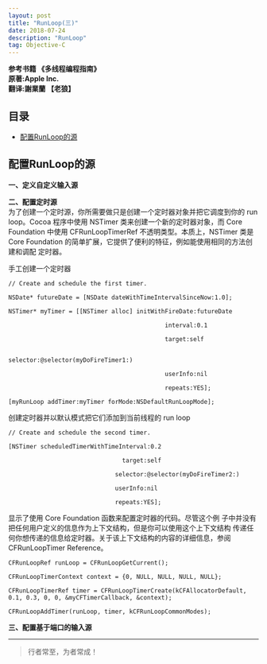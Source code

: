 ```yaml
---
layout: post
title: "RunLoop(三)"
date: 2018-07-24
description: "RunLoop"
tag: Objective-C
---
```







**参考书籍 《多线程编程指南》**   
**原著:Apple Inc.**    
**翻译:謝業蘭 【老狼】**   



## 目录


* [配置RunLoop的源](#content0)







<!-- ************************************************ -->
## <a id="content0"></a> 配置RunLoop的源

**一、定义自定义输入源**    


**二、配置定时源**    
为了创建一个定时源，你所需要做只是创建一个定时器对象并把它调度到你的 run loop。Cocoa 程序中使用 NSTimer 类来创建一个新的定时器对象，而 Core Foundation 中使用 CFRunLoopTimerRef 不透明类型。本质上，NSTimer 类是 Core Foundation 的简单扩展，它提供了便利的特征，例如能使用相同的方法创建和调配 定时器。

手工创建一个定时器
```objc
// Create and schedule the first timer.
   
NSDate* futureDate = [NSDate dateWithTimeIntervalSinceNow:1.0];
   
NSTimer* myTimer = [[NSTimer alloc] initWithFireDate:futureDate
   
                                            interval:0.1
   
                                            target:self
   
                                            selector:@selector(myDoFireTimer1:)
   
                                            userInfo:nil
   
                                            repeats:YES];
   
[myRunLoop addTimer:myTimer forMode:NSDefaultRunLoopMode];
```

创建定时器并以默认模式把它们添加到当前线程的 run loop
```objc
// Create and schedule the second timer.
   
[NSTimer scheduledTimerWithTimeInterval:0.2
   
                                target:self
   
                              selector:@selector(myDoFireTimer2:)
   
                              userInfo:nil
   
                              repeats:YES];
```

显示了使用 Core Foundation 函数来配置定时器的代码。尽管这个例 子中并没有把任何用户定义的信息作为上下文结构，但是你可以使用这个上下文结构 传递任何你想传递的信息给定时器。关于该上下文结构的内容的详细信息，参阅 CFRunLoopTimer Reference。
```objc
CFRunLoopRef runLoop = CFRunLoopGetCurrent();
  
CFRunLoopTimerContext context = {0, NULL, NULL, NULL, NULL};
  
CFRunLoopTimerRef timer = CFRunLoopTimerCreate(kCFAllocatorDefault, 0.1, 0.3, 0, 0, &myCFTimerCallback, &context);
   
CFRunLoopAddTimer(runLoop, timer, kCFRunLoopCommonModes);
```

**三、配置基于端口的输入源**    


----------
>  行者常至，为者常成！


